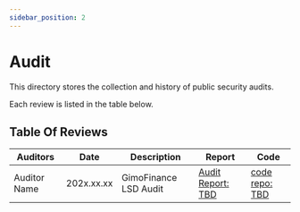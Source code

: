 ```yaml
---
sidebar_position: 2
---
```


# Audit

This directory stores the collection and history of public security audits.

Each review is listed in the table below.

## Table Of Reviews

| Auditors | Date | Description | Report | Code |
| ------------ | ---- | ----------- | ------ | ----- |
| Auditor Name | 202x.xx.xx | GimoFinance LSD Audit | [Audit Report: TBD](https://github.com) | [code repo: TBD](https://github.com/) |

